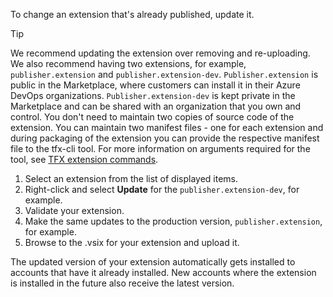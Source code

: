 To change an extension that's already published, update it.

> [!TIP]
> We recommend updating the extension over removing and re-uploading. We also recommend having two extensions, for example, `publisher.extension` and `publisher.extension-dev`.
`Publisher.extension` is public in the Marketplace, where customers can install it in their Azure DevOps organizations. `Publisher.extension-dev` is kept private in the Marketplace and can be shared with an organization that you own and control.
> You don't need to maintain two copies of source code of the extension. You can maintain two manifest files - one for each extension and during packaging of the extension you can provide the respective manifest file to the tfx-cli tool. For more information on arguments required for the tool, see [TFX extension commands](https://github.com/microsoft/tfs-cli/blob/master/docs/extensions.md#arguments). 

1. Select an extension from the list of displayed items. 
2. Right-click and select **Update** for the `publisher.extension-dev`, for example.
3. Validate your extension.
4. Make the same updates to the production version, `publisher.extension`, for example.
5. Browse to the .vsix for your extension and upload it.

The updated version of your extension automatically gets installed to accounts that have it already installed. New accounts where the extension is installed in the future also receive the latest version.
